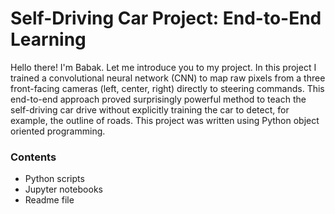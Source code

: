 
# Self-Driving Car Project: End-to-End Learning

Hello there! I'm Babak. Let me introduce you to my project. In this project I trained a convolutional neural network (CNN) to map raw pixels from a three
front-facing cameras (left, center, right) directly to steering commands. This end-to-end approach
proved surprisingly powerful method to teach the self-driving car drive without explicitly training the car to detect, for example, the outline
of roads. This project was written using Python object oriented programming.

### Contents

* Python scripts
* Jupyter notebooks
* Readme file